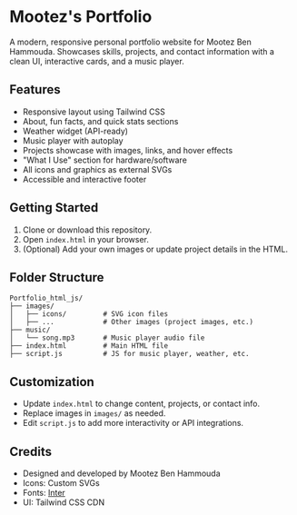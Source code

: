 # Mootez's Portfolio

A modern, responsive personal portfolio website for Mootez Ben Hammouda. Showcases skills, projects, and contact information with a clean UI, interactive cards, and a music player.

## Features

- Responsive layout using Tailwind CSS
- About, fun facts, and quick stats sections
- Weather widget (API-ready)
- Music player with autoplay
- Projects showcase with images, links, and hover effects
- "What I Use" section for hardware/software
- All icons and graphics as external SVGs
- Accessible and interactive footer

## Getting Started

1. Clone or download this repository.
2. Open `index.html` in your browser.
3. (Optional) Add your own images or update project details in the HTML.

## Folder Structure

```
Portfolio_html_js/
├── images/
│   ├── icons/         # SVG icon files
│   ├── ...            # Other images (project images, etc.)
├── music/
│   └── song.mp3       # Music player audio file
├── index.html         # Main HTML file
├── script.js          # JS for music player, weather, etc.
```

## Customization

- Update `index.html` to change content, projects, or contact info.
- Replace images in `images/` as needed.
- Edit `script.js` to add more interactivity or API integrations.

## Credits

- Designed and developed by Mootez Ben Hammouda
- Icons: Custom SVGs
- Fonts: [Inter](https://fonts.google.com/specimen/Inter)
- UI: Tailwind CSS CDN

